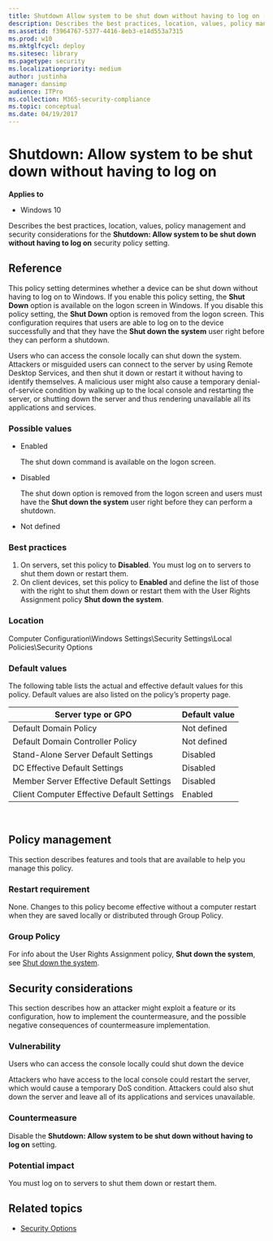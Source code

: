 ```yaml
---
title: Shutdown Allow system to be shut down without having to log on (Windows 10)
description: Describes the best practices, location, values, policy management and security considerations for the Shutdown Allow system to be shut down without having to log on security policy setting.
ms.assetid: f3964767-5377-4416-8eb3-e14d553a7315
ms.prod: w10
ms.mktglfcycl: deploy
ms.sitesec: library
ms.pagetype: security
ms.localizationpriority: medium
author: justinha
manager: dansimp
audience: ITPro
ms.collection: M365-security-compliance
ms.topic: conceptual
ms.date: 04/19/2017
---
```


# Shutdown: Allow system to be shut down without having to log on

**Applies to**
-   Windows 10

Describes the best practices, location, values, policy management and security considerations for the **Shutdown: Allow system to be shut down without having to log on** security policy setting.

## Reference

This policy setting determines whether a device can be shut down without having to log on to Windows. If you enable this policy setting, the **Shut Down** option is available on the logon screen in Windows. If you disable this policy setting, the **Shut Down** option is removed from the logon screen. This configuration requires that users are able to log on to the device successfully and that they have the **Shut down the system** user right before they can perform a shutdown.

Users who can access the console locally can shut down the system. Attackers or misguided users can connect to the server by using Remote Desktop Services, and then shut it down or restart it without having to identify themselves. A malicious user might also cause a temporary denial-of-service 
condition by walking up to the local console and restarting the server, or shutting down the server and thus rendering unavailable all its applications and services.
### Possible values

-   Enabled

    The shut down command is available on the logon screen.

-   Disabled

    The shut down option is removed from the logon screen and users must have the **Shut down the system** user right before they can perform a shutdown.

-   Not defined

### Best practices

1.  On servers, set this policy to **Disabled**. You must log on to servers to shut them down or restart them.
2.  On client devices, set this policy to **Enabled** and define the list of those with the right to shut them down or restart them with the User Rights Assignment policy **Shut down the system**.

### Location

Computer Configuration\\Windows Settings\\Security Settings\\Local Policies\\Security Options

### Default values

The following table lists the actual and effective default values for this policy. Default values are also listed on the policy’s property page.

| Server type or GPO | Default value |
| - | - |
| Default Domain Policy| Not defined| 
| Default Domain Controller Policy | Not defined| 
| Stand-Alone Server Default Settings | Disabled| 
| DC Effective Default Settings | Disabled| 
| Member Server Effective Default Settings | Disabled| 
| Client Computer Effective Default Settings | Enabled| 
 
## Policy management

This section describes features and tools that are available to help you manage this policy.

### Restart requirement

None. Changes to this policy become effective without a computer restart when they are saved locally or distributed through Group Policy.

### Group Policy

For info about the User Rights Assignment policy, **Shut down the system**, see [Shut down the system](shut-down-the-system.md).

## Security considerations

This section describes how an attacker might exploit a feature or its configuration, how to implement the countermeasure, and the possible negative consequences of countermeasure implementation.

### Vulnerability

Users who can access the console locally could shut down the device

Attackers who have access to the local console could restart the server, which would cause a temporary DoS condition. Attackers could also shut down the server and leave all of its applications and services unavailable.

### Countermeasure

Disable the **Shutdown: Allow system to be shut down without having to log on** setting.

### Potential impact

You must log on to servers to shut them down or restart them.

## Related topics

- [Security Options](security-options.md)
